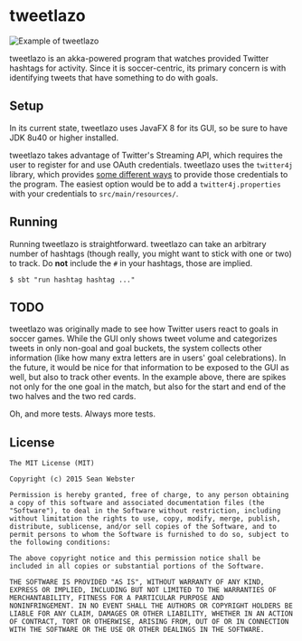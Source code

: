 # tweetlazo

![Example of tweetlazo](/example.png "An example of tweetlazo used to
 track a Chile/Uruguay match ending 1 - 0")

tweetlazo is an akka-powered program that watches provided Twitter
hashtags for activity. Since it is soccer-centric, its primary concern
is with identifying tweets that have something to do with goals.

## Setup

In its current state, tweetlazo uses JavaFX 8 for its GUI, so be sure
to have JDK 8u40 or higher installed.

tweetlazo takes advantage of Twitter's Streaming API, which requires
the user to register for and use OAuth credentials. tweetlazo uses the
`twitter4j` library, which provides
[some different ways][twitter4j-conf] to provide those credentials to
the program. The easiest option would be to add a
`twitter4j.properties` with your credentials to `src/main/resources/`.

## Running

Running tweetlazo is straightforward. tweetlazo can take an arbitrary
number of hashtags (though really, you might want to stick with one or
two) to track. Do **not** include the `#` in your hashtags, those are
implied.

    $ sbt "run hashtag hashtag ..."

## TODO

tweetlazo was originally made to see how Twitter users react to goals
in soccer games. While the GUI only shows tweet volume and categorizes
tweets in only non-goal and goal buckets, the system collects other
information (like how many extra letters are in users' goal
celebrations). In the future, it would be nice for that information to
be exposed to the GUI as well, but also to track other events. In the
example above, there are spikes not only for the one goal in the
match, but also for the start and end of the two halves and the two
red cards.

Oh, and more tests. Always more tests.

## License

```
The MIT License (MIT)

Copyright (c) 2015 Sean Webster

Permission is hereby granted, free of charge, to any person obtaining
a copy of this software and associated documentation files (the
"Software"), to deal in the Software without restriction, including
without limitation the rights to use, copy, modify, merge, publish,
distribute, sublicense, and/or sell copies of the Software, and to
permit persons to whom the Software is furnished to do so, subject to
the following conditions:

The above copyright notice and this permission notice shall be
included in all copies or substantial portions of the Software.

THE SOFTWARE IS PROVIDED "AS IS", WITHOUT WARRANTY OF ANY KIND,
EXPRESS OR IMPLIED, INCLUDING BUT NOT LIMITED TO THE WARRANTIES OF
MERCHANTABILITY, FITNESS FOR A PARTICULAR PURPOSE AND
NONINFRINGEMENT. IN NO EVENT SHALL THE AUTHORS OR COPYRIGHT HOLDERS BE
LIABLE FOR ANY CLAIM, DAMAGES OR OTHER LIABILITY, WHETHER IN AN ACTION
OF CONTRACT, TORT OR OTHERWISE, ARISING FROM, OUT OF OR IN CONNECTION
WITH THE SOFTWARE OR THE USE OR OTHER DEALINGS IN THE SOFTWARE.
```

[twitter4j-conf]: http://twitter4j.org/en/configuration.html
